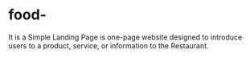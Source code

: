 # food-
 It is a Simple Landing Page is  one-page website designed to introduce users to a product, service,  or information to the  Restaurant. 
